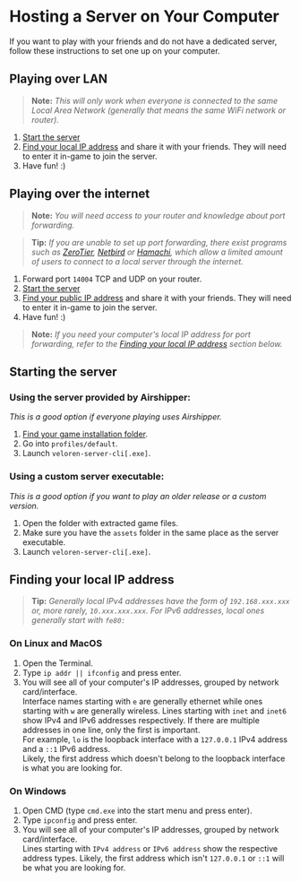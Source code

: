# Hosting a Server on Your Computer
If you want to play with your friends and do not have a dedicated server, follow these instructions to set one up on your computer. 

## Playing over LAN
> **Note:** _This will only work when everyone is connected to the same Local Area Network (generally that means the same WiFi network or router)._

1. [Start the server](#starting-the-server)
2. [Find your local IP address](#finding-your-local-ip-address) and share it with your friends. They will need to enter it in-game to join the server.
3. Have fun! :)

## Playing over the internet
> **Note:** _You will need access to your router and knowledge about port forwarding._

> **Tip:** _If you are unable to set up port forwarding, there exist programs such as [ZeroTier](https://www.zerotier.com/), [Netbird](https://netbird.io/) or [Hamachi](https://vpn.net/), which allow a limited amount of users to connect to a local server through the internet._

1. Forward port `14004` TCP and UDP on your router.
2. [Start the server](#starting-the-server)
3. [Find your public IP address](https://www.showmyipaddress.eu/) and share it with your friends. They will need to enter it in-game to join the server.
4. Have fun! :)

> **Note:** _If you need your computer's local IP address for port forwarding, refer to the [Finding your local IP address](#finding-your-local-ip-address) section below._

## Starting the server
### Using the server provided by Airshipper:  
   *This is a good option if everyone playing uses Airshipper.*
   1. [Find your game installation folder](airshipper.md#files).
   2. Go into `profiles/default`.
   3. Launch `veloren-server-cli[.exe]`.
### Using a custom server executable:  
   *This is a good option if you want to play an older release or a custom version.*
   1. Open the folder with extracted game files.
   2. Make sure you have the `assets` folder in the same place as the server executable.
   3. Launch `veloren-server-cli[.exe]`.

## Finding your local IP address
> **Tip:** _Generally local IPv4 addresses have the form of `192.168.xxx.xxx` or, more rarely, `10.xxx.xxx.xxx`. For IPv6 addresses, local ones generally start with `fe80:`_

### On Linux and MacOS
1. Open the Terminal.
2. Type `ip addr || ifconfig` and press enter.
3. You will see all of your computer's IP addresses, grouped by network card/interface.  
Interface names starting with `e` are generally ethernet while ones starting with `w` are generally wireless.
Lines starting with `inet` and `inet6` show IPv4 and IPv6 addresses respectively. If there are multiple addresses in one line, only the first is important.  
For example, `lo` is the loopback interface with a `127.0.0.1` IPv4 address and a `::1` IPv6 address.  
Likely, the first address which doesn't belong to the loopback interface is what you are looking for.

### On Windows
1. Open CMD (type `cmd.exe` into the start menu and press enter).
2. Type `ipconfig` and press enter.
3. You will see all of your computer's IP addresses, grouped by network card/interface.  
Lines starting with `IPv4 address` or `IPv6 address` show the respective address types.
Likely, the first address which isn't `127.0.0.1` or `::1` will be what you are looking for.
